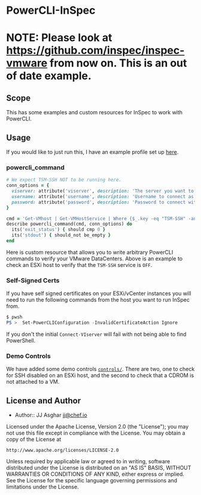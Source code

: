 # PowerCLI-InSpec

# NOTE: Please look at https://github.com/inspec/inspec-vmware from now on. This is an out of date example.

## Scope

This has some examples and custom resources for InSpec to work with PowerCLI.

## Usage

If you would like to just run this, I have an example profile set up [here](https://github.com/jjasghar/powercli-inspec-example).

### powercli_command

```ruby
# We expect TSM-SSH NOT to be running here.
conn_options = {
  viserver: attribute('viserver', description: 'The server you want to connect to'),
  username: attribute('username', description: 'Username to connect as'),
  password: attribute('password', description: 'Password to connect with')
}

cmd = 'Get-VMhost | Get-VMHostService | Where {$_.key -eq "TSM-SSH" -and $_.running -eq $False}'
describe powercli_command(cmd, conn_options) do
  its('exit_status') { should cmp 0 }
  its('stdout') { should_not be_empty }
end
```

Here is custom resource that allows you to write arbitrary PowerCLI commands to verify your VMware DataCenters. Above
is an example to check an ESXi host to verify that the `TSM-SSH` service is `OFF`.

### Self-Signed Certs

If you have self signed certificates on your ESXi/vCenter instances you will need to run the following commands from the
host you want to run InSpec from.

```powershell
$ pwsh
PS >  Set-PowerCLIConfiguration -InvalidCertificateAction Ignore
```

If you don't the initial `Connect-VIserver` will fail with not being able to find PowerShell.

### Demo Controls

We have added some demo controls [`controls/`](./controls). There are two, one to check for SSH disabled on an ESXi
host, and the second to check that a CDROM is not attached to a VM.

## License and Author

- Author::  JJ Asghar <jj@chef.io>

Licensed under the Apache License, Version 2.0 (the "License");
you may not use this file except in compliance with the License.
You may obtain a copy of the License at

    http://www.apache.org/licenses/LICENSE-2.0

Unless required by applicable law or agreed to in writing, software
distributed under the License is distributed on an "AS IS" BASIS,
WITHOUT WARRANTIES OR CONDITIONS OF ANY KIND, either express or implied.
See the License for the specific language governing permissions and
limitations under the License.
